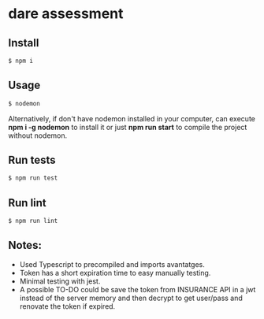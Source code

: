 # dare assessment

## Install

```bash
$ npm i
```

## Usage

```bash
$ nodemon
```
Alternatively, if don't have nodemon installed in your computer, can execute <b>npm i -g nodemon</b> to install it or just <b>npm run start</b> to compile the project without nodemon.

## Run tests

```bash
$ npm run test
```

## Run lint

```bash
$ npm run lint
```

## Notes:

- Used Typescript to precompiled and imports avantatges.
- Token has a short expiration time to easy manually testing.
- Minimal testing with jest.
- A possible TO-DO could be save the token from INSURANCE API in a jwt instead of the server memory and then decrypt to get user/pass and renovate the token if expired.

